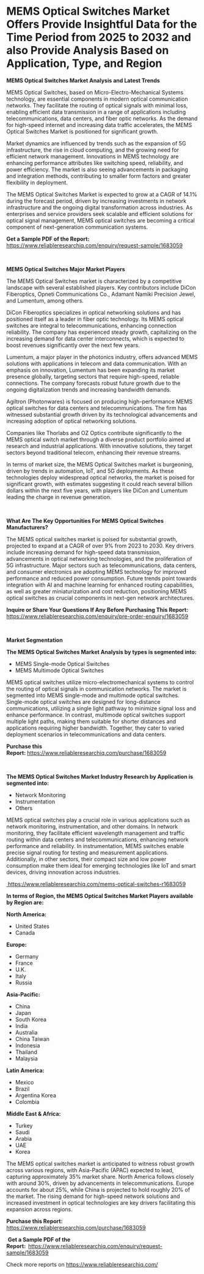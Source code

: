 <p><h1>MEMS Optical Switches Market Offers Provide Insightful Data for the Time Period from 2025 to 2032 and also Provide Analysis Based on Application, Type, and Region</h1></p><p><strong>MEMS Optical Switches Market Analysis and Latest Trends</strong></p>
<p><p>MEMS Optical Switches, based on Micro-Electro-Mechanical Systems technology, are essential components in modern optical communication networks. They facilitate the routing of optical signals with minimal loss, enabling efficient data transmission in a range of applications including telecommunications, data centers, and fiber optic networks. As the demand for high-speed internet and increasing data traffic accelerates, the MEMS Optical Switches Market is positioned for significant growth.</p><p>Market dynamics are influenced by trends such as the expansion of 5G infrastructure, the rise in cloud computing, and the growing need for efficient network management. Innovations in MEMS technology are enhancing performance attributes like switching speed, reliability, and power efficiency. The market is also seeing advancements in packaging and integration methods, contributing to smaller form factors and greater flexibility in deployment.</p><p>The MEMS Optical Switches Market is expected to grow at a CAGR of 14.1% during the forecast period, driven by increasing investments in network infrastructure and the ongoing digital transformation across industries. As enterprises and service providers seek scalable and efficient solutions for optical signal management, MEMS optical switches are becoming a critical component of next-generation communication systems.</p></p>
<p><strong>Get a Sample PDF of the Report:&nbsp;</strong> <a href="https://www.reliableresearchiq.com/enquiry/request-sample/1683059?utm_campaign=2463&utm_medium=2&utm_source=Github&utm_content=ia&utm_term=26032025&utm_id=mems-optical-switches">https://www.reliableresearchiq.com/enquiry/request-sample/1683059</a></p>
<p>&nbsp;</p>
<p><strong>MEMS Optical Switches Major Market Players</strong></p>
<p><p>The MEMS Optical Switches market is characterized by a competitive landscape with several established players. Key contributors include DiCon Fiberoptics, Opneti Communications Co., Adamant Namiki Precision Jewel, and Lumentum, among others.</p><p>DiCon Fiberoptics specializes in optical networking solutions and has positioned itself as a leader in fiber optic technology. Its MEMS optical switches are integral to telecommunications, enhancing connection reliability. The company has experienced steady growth, capitalizing on the increasing demand for data center interconnects, which is expected to boost revenues significantly over the next few years.</p><p>Lumentum, a major player in the photonics industry, offers advanced MEMS solutions with applications in telecom and data communication. With an emphasis on innovation, Lumentum has been expanding its market presence globally, targeting sectors that require high-speed, reliable connections. The company forecasts robust future growth due to the ongoing digitalization trends and increasing bandwidth demands.</p><p>Agiltron (Photonwares) is focused on producing high-performance MEMS optical switches for data centers and telecommunications. The firm has witnessed substantial growth driven by its technological advancements and increasing adoption of optical networking solutions.</p><p>Companies like Thorlabs and OZ Optics contribute significantly to the MEMS optical switch market through a diverse product portfolio aimed at research and industrial applications. With innovative solutions, they target sectors beyond traditional telecom, enhancing their revenue streams.</p><p>In terms of market size, the MEMS Optical Switches market is burgeoning, driven by trends in automation, IoT, and 5G deployments. As these technologies deploy widespread optical networks, the market is poised for significant growth, with estimates suggesting it could reach several billion dollars within the next five years, with players like DiCon and Lumentum leading the charge in revenue generation.</p></p>
<p>&nbsp;</p>
<p><strong>What Are The Key Opportunities For MEMS Optical Switches Manufacturers?</strong></p>
<p><p>The MEMS optical switches market is poised for substantial growth, projected to expand at a CAGR of over 9% from 2023 to 2030. Key drivers include increasing demand for high-speed data transmission, advancements in optical networking technologies, and the proliferation of 5G infrastructure. Major sectors such as telecommunications, data centers, and consumer electronics are adopting MEMS technology for improved performance and reduced power consumption. Future trends point towards integration with AI and machine learning for enhanced routing capabilities, as well as greater miniaturization and cost reduction, positioning MEMS optical switches as crucial components in next-gen network architectures.</p></p>
<p><strong>Inquire or Share Your Questions If Any Before Purchasing This Report:</strong> <a href="https://www.reliableresearchiq.com/enquiry/pre-order-enquiry/1683059?utm_campaign=2463&utm_medium=2&utm_source=Github&utm_content=ia&utm_term=26032025&utm_id=mems-optical-switches">https://www.reliableresearchiq.com/enquiry/pre-order-enquiry/1683059</a></p>
<p>&nbsp;</p>
<p><strong>Market Segmentation</strong></p>
<p><strong>The MEMS Optical Switches Market Analysis by types is segmented into:</strong></p>
<p><ul><li>MEMS Single-mode Optical Switches</li><li>MEMS Multimode Optical Switches</li></ul></p>
<p><p>MEMS optical switches utilize micro-electromechanical systems to control the routing of optical signals in communication networks. The market is segmented into MEMS single-mode and multimode optical switches. Single-mode optical switches are designed for long-distance communications, utilizing a single light pathway to minimize signal loss and enhance performance. In contrast, multimode optical switches support multiple light paths, making them suitable for shorter distances and applications requiring higher bandwidth. Together, they cater to varied deployment scenarios in telecommunications and data centers.</p></p>
<p><strong>Purchase this Report:&nbsp;</strong><a href="https://www.reliableresearchiq.com/purchase/1683059?utm_campaign=2463&utm_medium=2&utm_source=Github&utm_content=ia&utm_term=26032025&utm_id=mems-optical-switches">https://www.reliableresearchiq.com/purchase/1683059</a></p>
<p>&nbsp;</p>
<p><strong>The MEMS Optical Switches Market Industry Research by Application is segmented into:</strong></p>
<p><ul><li>Network Monitoring</li><li>Instrumentation</li><li>Others</li></ul></p>
<p><p>MEMS optical switches play a crucial role in various applications such as network monitoring, instrumentation, and other domains. In network monitoring, they facilitate efficient wavelength management and traffic routing within data centers and telecommunications, enhancing network performance and reliability. In instrumentation, MEMS switches enable precise signal routing for testing and measurement applications. Additionally, in other sectors, their compact size and low power consumption make them ideal for emerging technologies like IoT and smart devices, driving innovation across industries.</p></p>
<p><a href="https://www.reliableresearchiq.com/mems-optical-switches-r1683059?utm_campaign=2463&utm_medium=2&utm_source=Github&utm_content=ia&utm_term=26032025&utm_id=mems-optical-switches">&nbsp;https://www.reliableresearchiq.com/mems-optical-switches-r1683059</a></p>
<p><strong>In terms of Region, the MEMS Optical Switches Market Players available by Region are:</strong></p>
<p>
    <p> <strong> North America: </strong>
        <ul>
            <li>United States</li>
            <li>Canada</li>
        </ul>
        </p> 
    <p> <strong> Europe: </strong>
        <ul>
            <li>Germany</li>
            <li>France</li>
            <li>U.K.</li>
            <li>Italy</li>
            <li>Russia</li>
        </ul>
        </p> 
    <p> <strong> Asia-Pacific: </strong>
        <ul>
            <li>China</li>
            <li>Japan</li>
            <li>South Korea</li>
            <li>India</li>
            <li>Australia</li>
            <li>China Taiwan</li>
            <li>Indonesia</li>
            <li>Thailand</li>
            <li>Malaysia</li>
        </ul>
        </p> 
    <p> <strong> Latin America: </strong>
        <ul>
            <li>Mexico</li>
            <li>Brazil</li>
            <li>Argentina Korea</li>
            <li>Colombia</li>
        </ul>
        </p> 
    <p> <strong> Middle East & Africa: </strong>
        <ul>
            <li>Turkey</li>
            <li>Saudi</li>
            <li>Arabia</li>
            <li>UAE</li>
            <li>Korea</li>
        </ul>
    </p>
    </p>
<p><p>The MEMS optical switches market is anticipated to witness robust growth across various regions, with Asia-Pacific (APAC) expected to lead, capturing approximately 35% market share. North America follows closely with around 30%, driven by advancements in telecommunications. Europe accounts for about 25%, while China is projected to hold roughly 20% of the market. The rising demand for high-speed network solutions and increased investment in optical technologies are key drivers facilitating this expansion across regions.</p></p>
<p><strong>Purchase this Report: </strong><a href="https://www.reliableresearchiq.com/purchase/1683059?utm_campaign=2463&utm_medium=2&utm_source=Github&utm_content=ia&utm_term=26032025&utm_id=mems-optical-switches">https://www.reliableresearchiq.com/purchase/1683059</a></p>
<p>&nbsp;<strong>Get a Sample PDF of the Report:&nbsp;&nbsp;</strong><a href="https://www.reliableresearchiq.com/enquiry/request-sample/1683059?utm_campaign=2463&utm_medium=2&utm_source=Github&utm_content=ia&utm_term=26032025&utm_id=mems-optical-switches">https://www.reliableresearchiq.com/enquiry/request-sample/1683059</a></p>
<p><strong></strong></p>
<p>Check more reports on <a href="https://www.reliableresearchiq.com/?utm_campaign=2463&utm_medium=2&utm_source=Github&utm_content=ia&utm_term=26032025&utm_id=mems-optical-switches">https://www.reliableresearchiq.com/</a></p>
